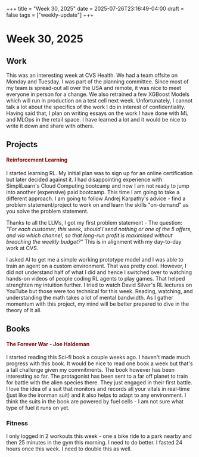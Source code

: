 +++
title = "Week 30, 2025"
date = 2025-07-26T23:16:49-04:00
draft = false
tags = ["weekly-update"]
+++


# Week 30, 2025

## Work
This was an interesting week at CVS Health. We had a team offsite on Monday and Tuesday. I was part of the planning committee. Since most of my team is spread-out all over the USA and remote, it was nice to meet everyone in person for a change. 
We also retrained a few XGBoost Models which will run in production on a test cell next week. Unfortunately, I cannot talk a lot about the specifics of the work I do in interest of confidentiality. Having said that, I plan on writing essays on the work I have done with ML and MLOps in the retail space. I have learned a lot and it would be nice to write it down and share with others. 

## Projects
####  <span style="color: maroon">Reinforcement Learning</span>
I started learning RL. My initial plan was to sign up for an online certification but later decided against it. I had disappointing experience with SimpliLearn's Cloud Computing bootcamp and now I am not ready to jump into another (expensive) paid bootcamp.
This time I am going to take a different approach. I am going to follow Andrej Karpathy's advice - find a problem statement/project to work on and learn the skills "on-demand" as you solve the problem statement. 

Thanks to all the LLMs, I got my first problem statement - 
The question: *“For each customer, this week, should I send nothing or one of the 5 offers, and via which channel, so that long-run profit is maximised without breaching the weekly budget?”* This is in alignment with my day-to-day work at CVS. 


I asked AI to get me a simple working prototype model and I was able to train an agent on a custom environment. That was pretty cool. However, I did not understand half of what I did and hence I switched over to watching hands-on videos of people coding RL agents to play games. That helped strenghten my intuition further. I tried to watch David Silver's RL lectures on YouTube but those were too technical for this week. Reading, watching, and understanding the math takes a lot of mental bandwidth. As I gather momentum with this project, my mind will be better prepared to dive in the theory of it all.  




## Books
####  <span style="color: maroon">The Forever War - Joe Haldeman</span>
I started reading this Sci-fi book a couple weeks ago. I haven't made much progress with this book. It would be nice to read one book a week but that's a tall challenge given my commitments. The book however has been interesting so far. The protagonist has been sent to a far off planet to train for battle with the alien species there. They just engaged in their first battle. I love the idea of a suit that monitors and records all your vitals in real-time (just like the ironman suit) and it also helps to adapt to any environment. I think the suits in the book are powered by fuel cells - I am not sure what type of fuel it runs on yet.


### Fitness

I only logged in 2 workouts this week - one a bike ride to a park nearby and then 25 minutes in the gym this morning. I need to do better. 
I fasted 24 hours once this week. I need to double this as well. 
 